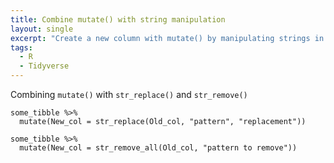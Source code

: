 ```yaml
---
title: Combine mutate() with string manipulation
layout: single
excerpt: "Create a new column with mutate() by manipulating strings in another column"
tags:
  - R
  - Tidyverse
---
```


Combining `mutate()` with `str_replace()` and `str_remove()`

```
some_tibble %>%
  mutate(New_col = str_replace(Old_col, "pattern", "replacement"))
```

```
some_tibble %>%
  mutate(New_col = str_remove_all(Old_col, "pattern to remove"))
```